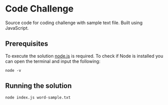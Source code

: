 # Code Challenge

Source code for coding challenge with sample text file. Built using JavaScript.

## Prerequisites

To execute the solution [node.js](https://nodejs.org/en/) is required. To check if Node is installed you can open the terminal and input the following:

```
node -v
```

## Running the solution

```
node index.js word-sample.txt
```
